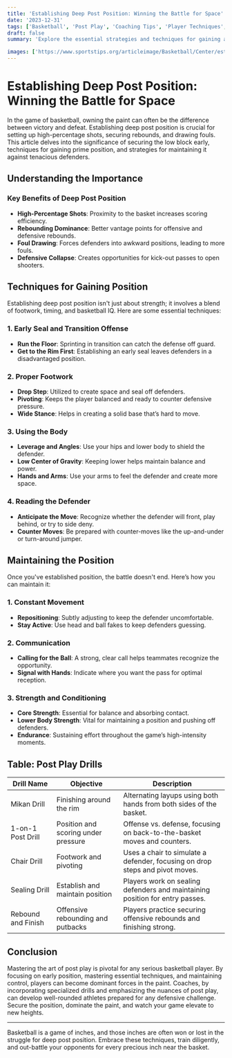 ```yaml
---
title: 'Establishing Deep Post Position: Winning the Battle for Space'
date: '2023-12-31'
tags: ['Basketball', 'Post Play', 'Coaching Tips', 'Player Techniques', 'Offensive Strategy', 'Defense', 'Footwork', 'Rebounding']
draft: false
summary: 'Explore the essential strategies and techniques for gaining and maintaining deep post position in basketball. This article offers insights for both players and coaches to dominate the paint.'

images: ['https://www.sportstips.org/articleimage/Basketball/Center/establishing_deep_post_position_winning_the_battle_for_space.webp']
---
```


# Establishing Deep Post Position: Winning the Battle for Space

In the game of basketball, owning the paint can often be the difference between victory and defeat. Establishing deep post position is crucial for setting up high-percentage shots, securing rebounds, and drawing fouls. This article delves into the significance of securing the low block early, techniques for gaining prime position, and strategies for maintaining it against tenacious defenders.

## Understanding the Importance

### Key Benefits of Deep Post Position

- **High-Percentage Shots**: Proximity to the basket increases scoring efficiency.
- **Rebounding Dominance**: Better vantage points for offensive and defensive rebounds.
- **Foul Drawing**: Forces defenders into awkward positions, leading to more fouls.
- **Defensive Collapse**: Creates opportunities for kick-out passes to open shooters.

## Techniques for Gaining Position

Establishing deep post position isn't just about strength; it involves a blend of footwork, timing, and basketball IQ. Here are some essential techniques:

### 1. **Early Seal and Transition Offense**
   - **Run the Floor**: Sprinting in transition can catch the defense off guard.
   - **Get to the Rim First**: Establishing an early seal leaves defenders in a disadvantaged position.

### 2. **Proper Footwork**
   - **Drop Step**: Utilized to create space and seal off defenders.
   - **Pivoting**: Keeps the player balanced and ready to counter defensive pressure.
   - **Wide Stance**: Helps in creating a solid base that’s hard to move.

### 3. **Using the Body**
   - **Leverage and Angles**: Use your hips and lower body to shield the defender.
   - **Low Center of Gravity**: Keeping lower helps maintain balance and power.
   - **Hands and Arms**: Use your arms to feel the defender and create more space.

### 4. **Reading the Defender**
   - **Anticipate the Move**: Recognize whether the defender will front, play behind, or try to side deny.
   - **Counter Moves**: Be prepared with counter-moves like the up-and-under or turn-around jumper.

## Maintaining the Position

Once you've established position, the battle doesn't end. Here’s how you can maintain it:

### 1. **Constant Movement**
   - **Repositioning**: Subtly adjusting to keep the defender uncomfortable.
   - **Stay Active**: Use head and ball fakes to keep defenders guessing.

### 2. **Communication**
   - **Calling for the Ball**: A strong, clear call helps teammates recognize the opportunity.
   - **Signal with Hands**: Indicate where you want the pass for optimal reception.

### 3. **Strength and Conditioning**
   - **Core Strength**: Essential for balance and absorbing contact.
   - **Lower Body Strength**: Vital for maintaining a position and pushing off defenders.
   - **Endurance**: Sustaining effort throughout the game’s high-intensity moments.

## Table: Post Play Drills

| Drill Name          | Objective                            | Description                                                                 |
|---------------------|--------------------------------------|-----------------------------------------------------------------------------|
| Mikan Drill         | Finishing around the rim             | Alternating layups using both hands from both sides of the basket.           |
| 1-on-1 Post Drill   | Position and scoring under pressure  | Offense vs. defense, focusing on back-to-the-basket moves and counters.      |
| Chair Drill         | Footwork and pivoting                | Uses a chair to simulate a defender, focusing on drop steps and pivot moves. |
| Sealing Drill       | Establish and maintain position      | Players work on sealing defenders and maintaining position for entry passes. |
| Rebound and Finish  | Offensive rebounding and putbacks    | Players practice securing offensive rebounds and finishing strong.           |

## Conclusion

Mastering the art of post play is pivotal for any serious basketball player. By focusing on early position, mastering essential techniques, and maintaining control, players can become dominant forces in the paint. Coaches, by incorporating specialized drills and emphasizing the nuances of post play, can develop well-rounded athletes prepared for any defensive challenge. Secure the position, dominate the paint, and watch your game elevate to new heights. 

---

Basketball is a game of inches, and those inches are often won or lost in the struggle for deep post position. Embrace these techniques, train diligently, and out-battle your opponents for every precious inch near the basket.
```